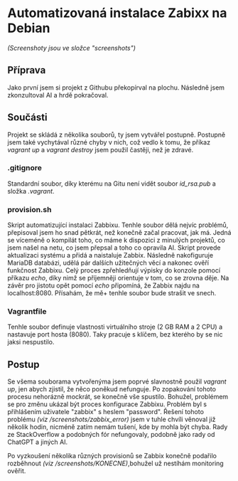 # Automatizovaná instalace Zabixx na Debian
_(Screenshoty jsou ve složce "screenshots")_

## Příprava
Jako první jsem si projekt z Githubu překopírval na plochu. Následně jsem zkonzultoval AI a hrdě pokračoval.

## Součásti
Projekt se skládá z několika souborů, ty jsem vytvářel postupně. Postupně jsem také vychytával různé chyby v nich, což vedlo k tomu, že příkaz _vagrant up_ a _vagrant destroy_ jsem použil častěji, než je zdravé.

### .gitignore
Standardní soubor, díky kterému na Gitu není vidět soubor _id_rsa.pub_ a složka _.vagrant_.

### provision.sh
Skript automatizující instalaci Zabbixu. Tenhle soubor dělá nejvíc problémů, přepisoval jsem ho snad pětkrát, než konečně začal pracovat, jak má. Jedná se víceméně o kompilát toho, co máme k dispozici z minulých projektů, co jsem našel na netu, co jsem přepsal a toho co opravila AI. Skript provede aktualizaci systému a přidá a naistaluje Zabbix. Následně nakofiguruje MariaDB databázi, udělá pár dalších užitečných věcí a nakonec ověří funkčnost Zabbixu. Celý proces zpřehledňují výpisky do konzole pomocí příkazu _echo_, díky nimž se příjemněji orientuje v tom, co se zrovna děje. Na závěr pro jistotu opět pomocí _echo_ připomíná, že Zabbix najdu na localhost:8080. Přísahám, že mě+ tenhle soubor bude strašit ve snech.

### Vagrantfile
Tenhle soubor definuje vlastnosti virtuálního stroje (2 GB RAM a 2 CPU) a nastavuje port hosta (8080). Taky pracuje s klíčem, bez kterého by se nic jaksi nespustilo.

## Postup
Se všema souborama vytvořenýma jsem poprvé slavnostně použil _vagrant up_, jen abych zjistil, že něco poněkud nefunguje. Po zopakování tohoto procesu nehorázně mockrát, se konečně vše spustilo. Bohužel, problémem se pro změnu ukázal být proces konfigurace Zabbixu. Problém byl s přihlášením uživatele "zabbix" s heslem "password". Řešení tohoto problému _(viz /screenshots/zabbix_error)_ jsem v tuhle chvíli věnoval již několik hodin, nicméně zatím nemám tušení, kde by mohla být chyba. Rady ze StackOverflow a podobných fór nefungovaly, podobně jako rady od ChatGPT a jiných AI.

Po vyzkoušení několika různých provisionů se Zabbix konečně podařilo rozběhnout _(viz /screenshots/KONECNE)_,bohužel už nestíhám monitoring ověřit.
